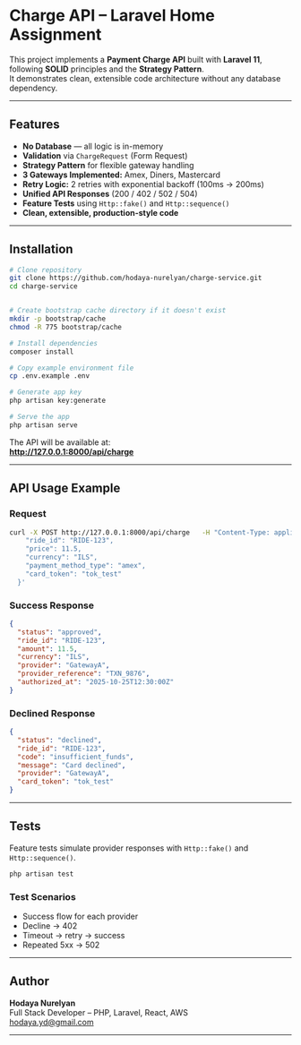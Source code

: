 # Charge API – Laravel Home Assignment

This project implements a **Payment Charge API** built with **Laravel 11**,  
following **SOLID** principles and the **Strategy Pattern**.  
It demonstrates clean, extensible code architecture without any database dependency.

---

##  Features

- **No Database** — all logic is in-memory  
- **Validation** via `ChargeRequest` (Form Request)  
- **Strategy Pattern** for flexible gateway handling  
- **3 Gateways Implemented:** Amex, Diners, Mastercard  
- **Retry Logic:** 2 retries with exponential backoff (100ms → 200ms)  
- **Unified API Responses** (200 / 402 / 502 / 504)  
- **Feature Tests** using `Http::fake()` and `Http::sequence()`  
- **Clean, extensible, production-style code**

---

##  Installation

```bash
# Clone repository
git clone https://github.com/hodaya-nurelyan/charge-service.git
cd charge-service


# Create bootstrap cache directory if it doesn't exist
mkdir -p bootstrap/cache
chmod -R 775 bootstrap/cache

# Install dependencies
composer install

# Copy example environment file
cp .env.example .env

# Generate app key
php artisan key:generate

# Serve the app
php artisan serve
```

The API will be available at:  
  **http://127.0.0.1:8000/api/charge**

---

##  API Usage Example

### Request
```bash
curl -X POST http://127.0.0.1:8000/api/charge   -H "Content-Type: application/json"   -d '{
    "ride_id": "RIDE-123",
    "price": 11.5,
    "currency": "ILS",
    "payment_method_type": "amex",
    "card_token": "tok_test"
  }'
```

###  Success Response
```json
{
  "status": "approved",
  "ride_id": "RIDE-123",
  "amount": 11.5,
  "currency": "ILS",
  "provider": "GatewayA",
  "provider_reference": "TXN_9876",
  "authorized_at": "2025-10-25T12:30:00Z"
}
```

###  Declined Response
```json
{
  "status": "declined",
  "ride_id": "RIDE-123",
  "code": "insufficient_funds",
  "message": "Card declined",
  "provider": "GatewayA",
  "card_token": "tok_test"
}
```

---

## Tests

Feature tests simulate provider responses with `Http::fake()` and `Http::sequence()`.

```bash
php artisan test
```

### Test Scenarios
-  Success flow for each provider  
-  Decline → 402  
-  Timeout → retry → success  
-  Repeated 5xx → 502  

---


## Author

**Hodaya Nurelyan**  
Full Stack Developer – PHP, Laravel, React, AWS  
  hodaya.yd@gmail.com
 

---

